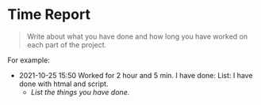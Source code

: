 # Time Report

> Write about what you have done and how long you have worked on each part of the project.

For example: 

- 2021-10-25 15:50 Worked for 2 hour and 5 min. I have done:
  List: I have done with htmal and script.
  - *List the things you have done.*